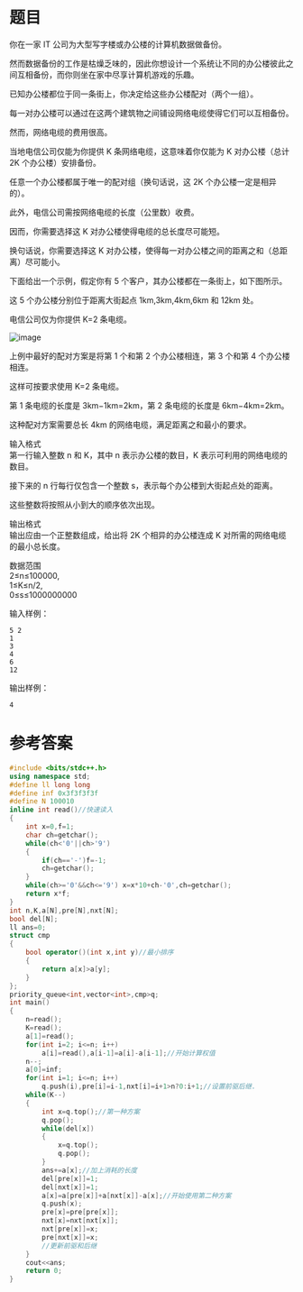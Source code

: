 # 题目
你在一家 IT 公司为大型写字楼或办公楼的计算机数据做备份。

然而数据备份的工作是枯燥乏味的，因此你想设计一个系统让不同的办公楼彼此之间互相备份，而你则坐在家中尽享计算机游戏的乐趣。

已知办公楼都位于同一条街上，你决定给这些办公楼配对（两个一组）。

每一对办公楼可以通过在这两个建筑物之间铺设网络电缆使得它们可以互相备份。

然而，网络电缆的费用很高。

当地电信公司仅能为你提供 K 条网络电缆，这意味着你仅能为 K 对办公楼（总计 2K 个办公楼）安排备份。

任意一个办公楼都属于唯一的配对组（换句话说，这 2K 个办公楼一定是相异的）。

此外，电信公司需按网络电缆的长度（公里数）收费。

因而，你需要选择这 K 对办公楼使得电缆的总长度尽可能短。

换句话说，你需要选择这 K 对办公楼，使得每一对办公楼之间的距离之和（总距离）尽可能小。

下面给出一个示例，假定你有 5 个客户，其办公楼都在一条街上，如下图所示。

这 5 个办公楼分别位于距离大街起点 1km,3km,4km,6km 和 12km 处。

电信公司仅为你提供 K=2 条电缆。

![image](https://user-images.githubusercontent.com/59190045/124917725-be3d4e80-e026-11eb-9cf0-f3a90f6dc59e.png)

上例中最好的配对方案是将第 1 个和第 2 个办公楼相连，第 3 个和第 4 个办公楼相连。

这样可按要求使用 K=2 条电缆。

第 1 条电缆的长度是 3km−1km=2km，第 2 条电缆的长度是 6km−4km=2km。

这种配对方案需要总长 4km 的网络电缆，满足距离之和最小的要求。

输入格式<br>
第一行输入整数 n 和 K，其中 n 表示办公楼的数目，K 表示可利用的网络电缆的数目。

接下来的 n 行每行仅包含一个整数 s，表示每个办公楼到大街起点处的距离。

这些整数将按照从小到大的顺序依次出现。

输出格式<br>
输出应由一个正整数组成，给出将 2K 个相异的办公楼连成 K 对所需的网络电缆的最小总长度。

数据范围<br>
2≤n≤100000,<br>
1≤K≤n/2,<br>
0≤s≤1000000000

输入样例：
```
5 2 
1
3
4
6
12
```
输出样例：
```
4
```
# 参考答案
```c++
#include <bits/stdc++.h>
using namespace std;
#define ll long long
#define inf 0x3f3f3f3f
#define N 100010
inline int read()//快速读入
{
    int x=0,f=1;
    char ch=getchar();
    while(ch<'0'||ch>'9')
    {
        if(ch=='-')f=-1;
        ch=getchar();
    }
    while(ch>='0'&&ch<='9') x=x*10+ch-'0',ch=getchar();
    return x*f;
}
int n,K,a[N],pre[N],nxt[N];
bool del[N];
ll ans=0;
struct cmp
{
    bool operator()(int x,int y)//最小排序
    {
        return a[x]>a[y];
    }
};
priority_queue<int,vector<int>,cmp>q;
int main()
{
    n=read();
    K=read();
    a[1]=read();
    for(int i=2; i<=n; i++) 
        a[i]=read(),a[i-1]=a[i]-a[i-1];//开始计算权值
    n--;
    a[0]=inf;
    for(int i=1; i<=n; i++) 
        q.push(i),pre[i]=i-1,nxt[i]=i+1>n?0:i+1;//设置前驱后继.
    while(K--)
    {
        int x=q.top();//第一种方案
        q.pop();
        while(del[x])
        {
            x=q.top();
            q.pop();
        }
        ans+=a[x];//加上消耗的长度
        del[pre[x]]=1;
        del[nxt[x]]=1;
        a[x]=a[pre[x]]+a[nxt[x]]-a[x];//开始使用第二种方案
        q.push(x);
        pre[x]=pre[pre[x]];
        nxt[x]=nxt[nxt[x]];
        nxt[pre[x]]=x;
        pre[nxt[x]]=x;
        //更新前驱和后继
    }
    cout<<ans;
    return 0;
}
